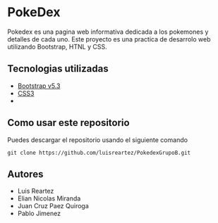 # PokeDex

Pokedex es una pagina web informativa dedicada a los pokemones y detalles de cada uno. Este proyecto es una practica de desarrolo web utilizando Bootstrap, HTNL y CSS.

## Tecnologias utilizadas

- [Bootstrap v5.3](https://getbootstrap.com/)
- [CSS3](https://developer.mozilla.org/es/docs/Web/CSS/Descendant_combinator)
- 
 ## Como usar este repositorio

Puedes descargar el repositorio usando el siguiente comando

`git clone https://github.com/luisreartez/PokedexGrupoB.git` 

## Autores

- Luis Reartez
- Elian Nicolas Miranda
- Juan Cruz Paez Quiroga 
- Pablo Jimenez
